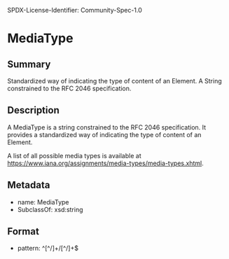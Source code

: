 SPDX-License-Identifier: Community-Spec-1.0

# MediaType

## Summary

Standardized way of indicating the type of content of an Element. A String constrained to the RFC 2046 specification.

## Description

A MediaType is a string constrained to the RFC 2046 specification. It provides a standardized
way of indicating the type of content of an Element.

A list of all possible media types is available at https://www.iana.org/assignments/media-types/media-types.xhtml.

## Metadata

- name: MediaType
- SubclassOf: xsd:string

## Format

- pattern: ^[^\/]+\/[^\/]+$
